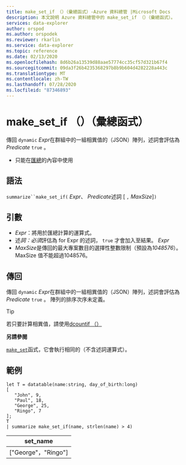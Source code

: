 ```yaml
---
title: make_set_if （）（彙總函式）-Azure 資料總管 |Microsoft Docs
description: 本文說明 Azure 資料總管中的 make_set_if （）（彙總函式）。
services: data-explorer
author: orspod
ms.author: orspodek
ms.reviewer: rkarlin
ms.service: data-explorer
ms.topic: reference
ms.date: 02/13/2020
ms.openlocfilehash: 8d6b26a13539d88aae57774cc35cf57d321b67f4
ms.sourcegitcommit: 09da3f26b4235368297b8b9b604d4282228a443c
ms.translationtype: MT
ms.contentlocale: zh-TW
ms.lasthandoff: 07/28/2020
ms.locfileid: "87346893"
---
```

# <a name="make_set_if-aggregation-function"></a>make_set_if （）（彙總函式）

傳回 `dynamic` *Expr*在群組中的一組相異值的（JSON）陣列，述詞會評估為*Predicate* `true` 。

* 只能在[匯總](summarizeoperator.md)的內容中使用

## <a name="syntax"></a>語法

`summarize``make_set_if(` *Expr*、 *Predicate*述詞 [ `,` *MaxSize*]`)`

## <a name="arguments"></a>引數

* *Expr*：將用於匯總計算的運算式。
* 述*詞：必須*評估為 for Expr 的述詞， `true` 才會加入至結果。 *Expr*
* *MaxSize*是傳回的最大專案數目的選擇性整數限制（預設為*1048576*）。 MaxSize 值不能超過1048576。

## <a name="returns"></a>傳回

傳回 `dynamic` *Expr*在群組中的一組相異值的（JSON）陣列，述詞會評估為*Predicate* `true` 。
陣列的排序次序未定義。

> [!TIP]
> 若只要計算相異值，請使用[dcountif （）](dcountif-aggfunction.md)

**另請參閱**

[`make_set`](./makeset-aggfunction.md)函式，它會執行相同的（不含述詞運算式）。

## <a name="example"></a>範例

```kusto
let T = datatable(name:string, day_of_birth:long)
[
   "John", 9,
   "Paul", 18,
   "George", 25,
   "Ringo", 7
];
T
| summarize make_set_if(name, strlen(name) > 4)
```

|set_name|
|----|
|["George"，"Ringo"]|